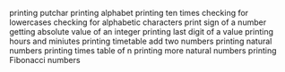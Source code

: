 printing putchar
printing alphabet
printing ten times
checking for lowercases
checking for alphabetic characters
print sign of a number
getting absolute value of an integer
printing last digit of a value
printing hours and miniutes
printing timetable
add two numbers
printing natural numbers
printing times table of n
printing more natural numbers
printing Fibonacci numbers
